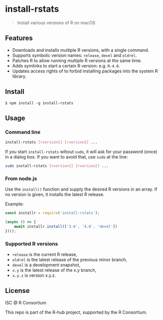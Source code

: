 
# install-rstats

> Install various versions of R on macOS

## Features

* Downloads and installs multiple R versions, with a single command.
* Supports symbolic version names: `release`, `devel` and `oldrel`.
* Patches R to allow running multiple R versions at the same time.
* Adds symlinks to start a certain R version: e.g. `R-4.0`.
* Updates access rights of to forbid installing packages into the
  system R library.

## Install

```
$ npm install -g install-rstats
```

## Usage

### Command line

```sh
install-rstats [rversion1] [rversion2] ...
```

If you start `install-rstats` wihout `sudo`, it will ask for your password
(once) in a dialog box. If you want to avoid that, use `sudo` at the
line:

```sh
sudo install-rstats [rversion1] [rversion2] ...
```

### From node.js

Use the `install()` function and supply the desired R versions in an
array. If no version is given, it installs the latest R release.

Example:

```js
const installr = require('install-rstats');

(async () => {
    await installr.install(['3.6', '4.0', 'devel'])
})();
```

### Supported R versions

* `release` is the current R release,
* `oldrel` is the latest release of the previous minor branch,
* `devel` is a development snapshot,
* `x.y` is the latest release of the x.y branch,
* `x.y.z` is version x.y.z.

## License

ISC @ R Consortium

This repo is part of the R-hub project, supported by
the R Consortium.
